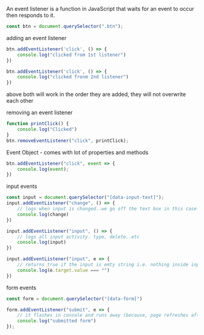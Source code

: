 An event listener is a function in JavaScript that waits for an event to occur then responds to it.

```js
const btn = document.querySelector(".btn");
```

adding an event listener

```js
btn.addEventListener('click', () => {
    console.log("clicked from 1st listener")
})

btn.addEventListener('click', () => {
    console.log("clicked fronm 2nd listener")
})
```

above both will work in the order they are added, they will not overwrite each other

removing an event listener

```js
function printClick() {
    console.log("Clicked")
}
btn.removeEventListener("click", printClick);
```

Event Object - comes with lot of properties and methods

```js
btn.addEventListener("click", event => {
    console.log(event);
})
```

input events

```js
const input = document.querySelector("[data-input-text]");
input.addEventListener("change", () => {
    // logs when input is changed..we go off the text box in this case (key to mouse)
    console.log(change)
})

input.addEventListener("input", () => {
    // logs all input activity. type, delete..etc
    console.log(input)
})

input.addEventListener("input", e => {
    // returns true if the input is emty string i.e. nothing inside input box 
    console.log(e.target.value === "")
})
```

form events

```js
const form = document.querySelector("[data-form]")

form.addEventListener("submit", e => {
    // it flashes in console and runs away (because, page refreshes after form submit)
    console.log("submitted form")
});
```